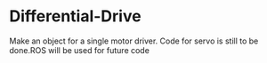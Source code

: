 # Differential-Drive
Make an object for a single motor driver.
Code for servo is still to be done.ROS will be used for future code
